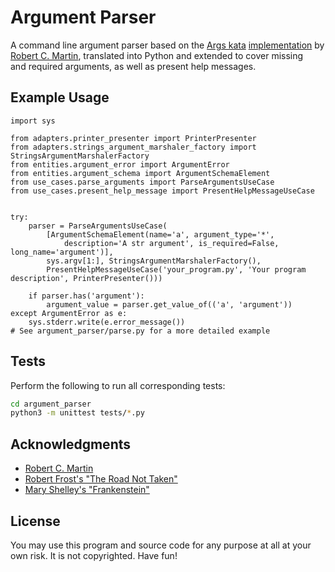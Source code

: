 # Argument Parser
A command line argument parser based on the [Args kata](https://codingdojo.org/kata/Args/) [implementation](https://github.com/unclebob/javaargs/tree/master) by</br> 
[Robert C. Martin](https://en.wikipedia.org/wiki/Robert_C._Martin), translated into Python and extended to cover missing </br> 
and required arguments, as well as present help messages.
## Example Usage
```python3
import sys

from adapters.printer_presenter import PrinterPresenter
from adapters.strings_argument_marshaler_factory import StringsArgumentMarshalerFactory
from entities.argument_error import ArgumentError
from entities.argument_schema import ArgumentSchemaElement
from use_cases.parse_arguments import ParseArgumentsUseCase
from use_cases.present_help_message import PresentHelpMessageUseCase


try:
    parser = ParseArgumentsUseCase(
        [ArgumentSchemaElement(name='a', argument_type='*', 
            description='A str argument', is_required=False, long_name='argument')], 
        sys.argv[1:], StringsArgumentMarshalerFactory(), 
        PresentHelpMessageUseCase('your_program.py', 'Your program description', PrinterPresenter()))
    
    if parser.has('argument'):
        argument_value = parser.get_value_of(('a', 'argument'))
except ArgumentError as e:
    sys.stderr.write(e.error_message())
# See argument_parser/parse.py for a more detailed example
```
## Tests
Perform the following to run all corresponding tests:
```bash
cd argument_parser
python3 -m unittest tests/*.py
```
## Acknowledgments
* [Robert C. Martin](https://en.wikipedia.org/wiki/Robert_C._Martin)
* [Robert Frost's "The Road Not Taken"](https://www.poetryfoundation.org/poems/44272/the-road-not-taken)
* [Mary Shelley's "Frankenstein"](https://en.wikipedia.org/wiki/Frankenstein)
## License
You may use this program and source code for any purpose at all at your own risk. It is not copyrighted. Have fun!